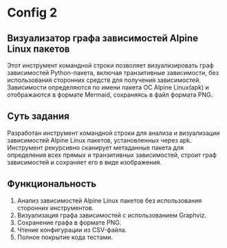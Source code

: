 # Config 2
## Визуализатор графа зависимостей Alpine Linux пакетов
Этот инструмент командной строки позволяет визуализировать граф зависимостей Python-пакета, включая транзитивные зависимости, без использования сторонних средств для получения зависимостей. Зависимости определяются по имени пакета ОС Alpine Linux(apk) и отображаются в формате Mermaid, сохраняясь в файл формата PNG.
## Суть задания
Разработан инструмент командной строки для анализа и визуализации зависимостей Alpine Linux пакетов, установленных через apk. Инструмент рекурсивно сканирует метаданные пакета для определения всех прямых и транзитивных зависимостей, строит граф зависимостей и сохраняет его в виде изображения.
## Функциональность
1. Анализ зависимостей Alpine Linux пакетов без использования сторонних инструментов.
2. Визуализация графа зависимостей с использованием Graphviz.
3. Сохранение графа в формате PNG.
4. Чтение конфигурации из CSV-файла.
5. Полное покрытие кода тестами.
